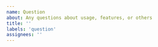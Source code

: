 ```yaml
---
name: Question
about: Any questions about usage, features, or others
title: ''
labels: 'question'
assignees: ''
---
```

